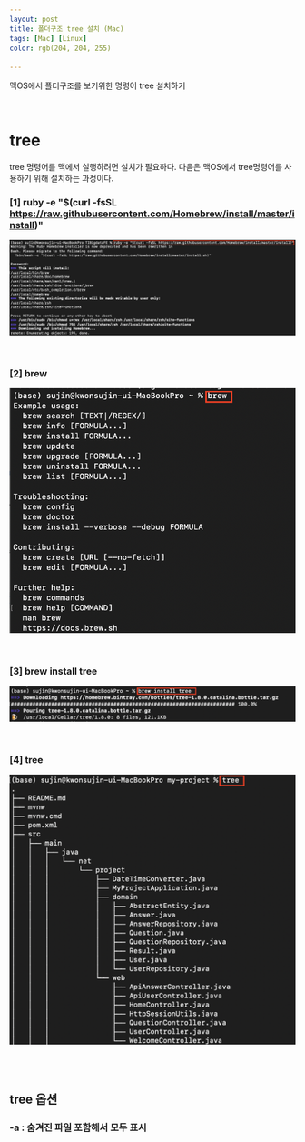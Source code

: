 ```yaml
---
layout: post
title: 폴더구조 tree 설치 (Mac)
tags: [Mac] [Linux]
color: rgb(204, 204, 255)

---
```


맥OS에서 폴더구조를 보기위한 명령어 tree 설치하기 

<br>

#  tree 

tree 명령어를 맥에서 실행하려면 설치가 필요하다. 다음은 맥OS에서 tree명령어를 사용하기 위해 설치하는 과정이다. 

### [1] ruby -e "$(curl -fsSL https://raw.githubusercontent.com/Homebrew/install/master/install)" 

![ruby](/assets/img/tip/ruby.PNG)

<br>

### [2] brew 

![brew](/assets/img/tip/brew.PNG)

<br>

### [3] brew install tree 

![brewtree](/assets/img/tip/brewtree.PNG)

<br>

### [4] tree 

![tree](/assets/img/tip/tree.PNG)

<br>

<br>

## tree 옵션 

### -a : 숨겨진 파일 포함해서 모두 표시 









